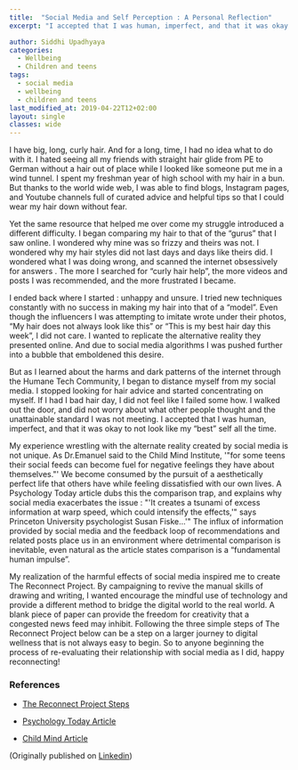 ```yaml
---
title:  "Social Media and Self Perception : A Personal Reflection"
excerpt: "I accepted that I was human, imperfect, and that it was okay to not look like my ‘best’ self all the time."

author: Siddhi Upadhyaya
categories:
  - Wellbeing
  - Children and teens
tags:
  - social media
  - wellbeing
  - children and teens
last_modified_at: 2019-04-22T12+02:00
layout: single
classes: wide
---
```


I have big, long, curly hair. And for a long, time, I had no idea what to do with it. I hated seeing all my friends with straight hair glide from PE to German without a hair out of place while I looked like someone put me in a wind tunnel. I spent my freshman year of high school with my hair in a bun. But thanks to the world wide web, I was able to find blogs, Instagram pages, and Youtube channels full of curated advice and helpful tips so that I could wear my hair down without fear.

Yet the same resource that helped me over come my struggle introduced a different difficulty. I began comparing my hair to that of the “gurus” that I saw online. I wondered why mine was so frizzy and theirs was not. I wondered why my hair styles did not last days and days like theirs did. I wondered what I was doing wrong, and scanned the internet obsessively for answers . The more I searched for “curly hair help”, the more videos and posts I was recommended, and the more frustrated I became.

I ended back where I started : unhappy and unsure. I tried new techniques constantly with no success in making my hair into that of a “model”. Even though the influencers I was attempting to imitate wrote under their photos, “My hair does not always look like this” or “This is my best hair day this week”, I did not care. I wanted to replicate the alternative reality they presented online. And due to social media algorithms I was pushed further into a bubble that emboldened this desire.

But as I learned about the harms and dark patterns of the internet through the Humane Tech Community, I began to distance myself from my social media. I stopped looking for hair advice and started concentrating on myself. If I had I bad hair day, I did not feel like I failed some how. I walked out the door, and did not worry about what other people thought and the unattainable standard I was not meeting. I accepted that I was human, imperfect, and that it was okay to not look like my “best” self all the time.

My experience wrestling with the alternate reality created by social media is not unique. As Dr.Emanuel said to the Child Mind Institute, '"for some teens their social feeds can become fuel for negative feelings they have about themselves."' We become consumed by the pursuit of a aesthetically perfect life that others have while feeling dissatisfied with our own lives. A Psychology Today article dubs this the comparison trap, and explains why social media exacerbates the issue : "'It creates a tsunami of excess information at warp speed, which could intensify the effects,'" says Princeton University psychologist Susan Fiske...'" The influx of information provided by social media and the feedback loop of recommendations and related posts place us in an environment where detrimental comparison is inevitable, even natural as the article states comparison is a “fundamental human impulse”.

My realization of the harmful effects of social media inspired me to create The Reconnect Project. By campaigning to revive the manual skills of drawing and writing, I wanted encourage the mindful use of technology and provide a different method to bridge the digital world to the real world. A blank piece of paper can provide the freedom for creativity that a congested news feed may inhibit. Following the three simple steps of The Reconnect Project below can be a step on a larger journey to digital wellness that is not always easy to begin. So to anyone beginning the process of re-evaluating their relationship with social media as I did, happy reconnecting!



### References


- [The Reconnect Project Steps](https://www.linkedin.com/feed/update/urn:li:activity:6518609146168909824?lipi=urn%3Ali%3Apage%3Ad_flagship3_pulse_read%3BUUy%2F1dbzQDSYK3GMHX1wGA%3D%3D)

- [Psychology Today Article](https://www.psychologytoday.com/us/articles/201711/the-comparison-trap)

- [Child Mind Article](https://childmind.org/article/social-media-and-self-doubt/)

(Originally published on [Linkedin](https://www.linkedin.com/pulse/social-media-self-perception-personal-reflection-siddhi-upadhyaya/))
